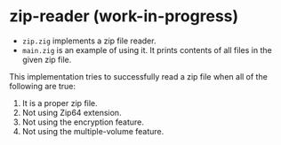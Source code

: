 # zip-reader (work-in-progress)

- `zip.zig` implements a zip file reader.
- `main.zig` is an example of using it. It prints contents of all files in the given zip file.

This implementation tries to successfully read a zip file when all of the following are true:

1. It is a proper zip file.
1. Not using Zip64 extension.
1. Not using the encryption feature.
1. Not using the multiple-volume feature.
